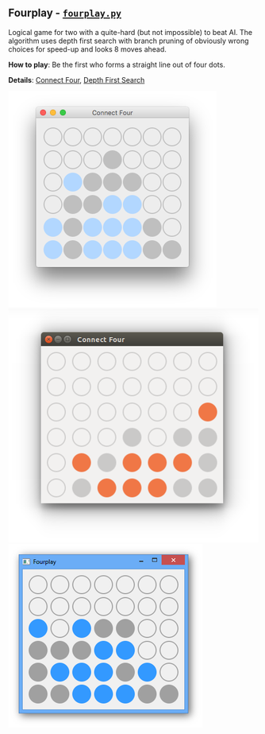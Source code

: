 
## Fourplay - [`fourplay.py`](fourplay.py)

Logical game for two with a quite-hard (but not impossible) to beat AI. The algorithm uses depth first search with
branch pruning of obviously wrong choices for speed-up and looks 8 moves ahead.

__How to play__: Be the first who forms a straight line out of four dots.

__Details__: [Connect Four](https://en.wikipedia.org/wiki/Connect_Four),
             [Depth First Search](https://en.wikipedia.org/wiki/Depth-first_search)

<img src="screenshot-mac.png" alt="Fourplay (MacOS)">
<img src="screenshot-lnx.png" alt="Fourplay (Ubuntu)">
<img src="screenshot-win.png" alt="Fourplay (Windows)">
